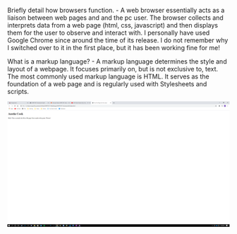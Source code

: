 Briefly detail how browsers function. - A web browser essentially acts as a liaison between web pages and and the pc user. The browser collects and interprets data from a web page (html, css, javascript) and then displays them for the user to observe and interact with. I personally have used Google Chrome since around the time of its release. I do not remember why I switched over to it in the first place, but it has been working fine for me!

What is a markup language? - A markup language determines the style and layout of a webpage. It focuses primarily on, but is not exclusive to, text. The most commonly used markup language is HTML. It serves as the foundation of a web page and is regularly used with Stylesheets and scripts.


![Here is a photo of my super basic web page!](./Images/Cook_MART341_Homework4.png) 